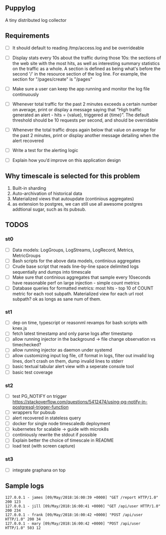 ## Puppylog

A tiny distributed log collector

## Requirements

- [ ] It should default to reading /tmp/access.log and be overrideable
- [ ] Display stats every 10s about the traffic during those 10s: the sections of the web site with the most hits, as well as interesting summary statistics on the traffic as a whole. A section is defined as being what's before the second '/' in the resource section of the log line. For example, the section for "/pages/create" is "/pages"

- [ ] Make sure a user can keep the app running and monitor the log file continuously

- [ ] Whenever total traffic for the past 2 minutes exceeds a certain number on average, print or display a message saying that “High traffic generated an alert - hits = {value}, triggered at {time}”. The default threshold should be 10 requests per second, and should be overridable

- [ ] Whenever the total traffic drops again below that value on average for the past 2 minutes, print or display another message detailing when the alert recovered

- [ ] Write a test for the alerting logic
- [ ] Explain how you’d improve on this application design

## Why timescale is selected for this problem

1. Built-in sharding 
2. Auto-archivation of historical data
3. Materialized views that autoupdate (continious aggregates)
4. as extension to postgres, we can still use all awesome postgres addtional sugar, such as its pubsub.

## TODOS

### st0
- [ ] Data models: LogGroups, LogStreams, LogRecord, Metrics, MetricGroups
- [ ] Bash scripts for the above data models, continious aggregates
- [ ] Crude base script that reads line-by-line space delimited logs sequentially and dumps into timescale 
- [ ] Make sure that continious aggregates that sample every 10seconds have reasonable perf on large injection - simple count metrics
- [ ] Database queries for formatted metrics: most hits - top 10 of COUNT metric for each root subpath. Materialized view for each url root subpath? ok as longs as sane num of them.

### st1
- [ ] dep on time, typescript or reasonml revamps for bash scripts with knex.js
- [ ] fetch latest timestamp and only parse logs after timestamp
- [ ] allow running injector in the background -> file change observation vs timechecked?
- [ ] allow running injector as daemon under systemd
- [ ] allow customizing input log file, clf format in logs, filter out invalid log lines, don't crash on them, dump invalid lines to stderr
- [ ]  basic textual tabular alert view with a seperate console tool
- [ ]  basic test coverage

### st2
- [ ] test PG_NOTIFY on trigger  https://stackoverflow.com/questions/5412474/using-pg-notify-in-postgresql-trigger-function
- [ ] wrappers for pubsub
- [ ] alert recovered in stateless query
- [ ] docker for single node timescaledb deployment
- [ ] kubernetes for scalable -> guide with microk8s
- [ ] continiously rewrite the stdout if possible
- [ ] Explain better the choice of timescale in README
- [ ] load test (with screen capture)

### st3
- [ ] integrate graphana on top

## Sample logs

```
127.0.0.1 - james [09/May/2018:16:00:39 +0000] "GET /report HTTP/1.0" 200 123
127.0.0.1 - jill [09/May/2018:16:00:41 +0000] "GET /api/user HTTP/1.0" 200 234
127.0.0.1 - frank [09/May/2018:16:00:42 +0000] "POST /api/user HTTP/1.0" 200 34
127.0.0.1 - mary [09/May/2018:16:00:42 +0000] "POST /api/user HTTP/1.0" 503 12
```
